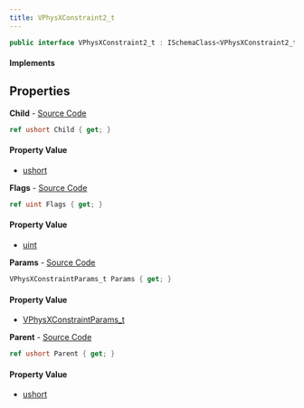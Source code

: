```yaml
---
title: VPhysXConstraint2_t
---
```


```csharp
public interface VPhysXConstraint2_t : ISchemaClass<VPhysXConstraint2_t>, ISchemaField, ISchemaClass, INativeHandle
```

#### Implements

## Properties

**Child** - [Source Code](https://github.com/swiftly-solution/swiftlys2/blob/main/managed/src/SwiftlyS2.Generated/Schemas/Interfaces/VPhysXConstraint2_t.cs#L20)

```csharp
ref ushort Child { get; }
```

#### Property Value

- [ushort](https://learn.microsoft.com/dotnet/api/system.uint16)

**Flags** - [Source Code](https://github.com/swiftly-solution/swiftlys2/blob/main/managed/src/SwiftlyS2.Generated/Schemas/Interfaces/VPhysXConstraint2_t.cs#L16)

```csharp
ref uint Flags { get; }
```

#### Property Value

- [uint](https://learn.microsoft.com/dotnet/api/system.uint32)

**Params** - [Source Code](https://github.com/swiftly-solution/swiftlys2/blob/main/managed/src/SwiftlyS2.Generated/Schemas/Interfaces/VPhysXConstraint2_t.cs#L22)

```csharp
VPhysXConstraintParams_t Params { get; }
```

#### Property Value

- [VPhysXConstraintParams_t](/docs/api/shared/schemadefinitions/vphysxconstraintparams_t)

**Parent** - [Source Code](https://github.com/swiftly-solution/swiftlys2/blob/main/managed/src/SwiftlyS2.Generated/Schemas/Interfaces/VPhysXConstraint2_t.cs#L18)

```csharp
ref ushort Parent { get; }
```

#### Property Value

- [ushort](https://learn.microsoft.com/dotnet/api/system.uint16)

